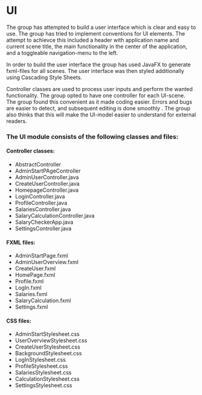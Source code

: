 # UI
The group has attempted to build a user interface which is clear and easy to use. The group has tried to implement conventions for UI elements. The attempt to achievce this included a header with application name and current scene title, the main functionality in the center of the application, and a toggleable navigation-menu to the left. 

In order to build the user interface the group has used JavaFX to generate fxml-files for all scenes. The user interface was then styled additionally using Cascading Style Sheets. 

Controller classes are used to process user inputs and perform the wanted functionality. The group opted to have one controller for each UI-scene. The group found this convenient as it made coding easier. Errors and bugs are easier to detect, and subsequent editing is done smoothly . The group also thinks that this will make the UI-model easier to understand for external readers. 

### The UI module consists of the following classes and files: 
#### Controller classes:
- AbstractController
- AdminStartPAgeController
- AdminUserController.java
- CreateUserController.java
- HomepageController.java
- LoginController.java
- ProfileController.java
- SalariesController.java
- SalaryCalculationController.java
- SalaryCheckerApp.java
- SettingsController.java

#### FXML files:
- AdminStartPage.fxml
- AdminUserOverview.fxml
- CreateUser.fxml
- HomePage.fxml
- Profile.fxml
- LogIn.fxml
- Salaries.fxml
- SalaryCalculation.fxml
- Settings.fxml

#### CSS files:
- AdminStartStylesheet.css
- UserOverviewStylesheet.css
- CreateUserStylesheet.css
- BackgroundStylesheet.css
- LogInStylesheet.css
- ProfileStylesheet.css
- SalariesStylesheet.css
- CalculationStylesheet.css
- SettingsStylesheet.css
